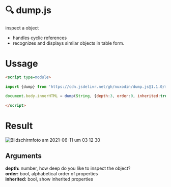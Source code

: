 # 🔍 dump.js

inspect a object

- handles cyclic references
- recognizes and displays similar objects in table form.

# Ussage

```html
<script type=module>
  
import {dump} from 'https://cdn.jsdelivr.net/gh/nuxodin/dump.js@1.1.0/mod.min.js';
  
document.body.innerHTML = dump(String, {depth:3, order:0, inherited:true});
  
</script>
```

# Result
![Bildschirmfoto am 2021-06-11 um 03 12 30](https://user-images.githubusercontent.com/16326/121616284-e73be500-ca62-11eb-8346-c309fb5e14f4.png)



## Arguments

**depth:** number, how deep do you like to inspect the object?  
**order:** bool, alphabetical order of properties  
**inherited:** bool, show inherited properties  
